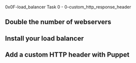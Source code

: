 0x0F-load_balancer
Task 0 - 0-custom_http_response_header
## Double the number of webservers
## Install your load balancer
## Add a custom HTTP header with Puppet
